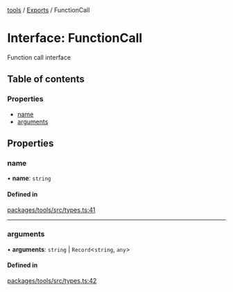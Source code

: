 <!-- 
 ⚠️  AUTO-GENERATED FILE - DO NOT EDIT MANUALLY
 This file is automatically generated by scripts/docs-generator.js
 To make changes, edit the source TypeScript files or update the generator script
-->

[tools](../../) / [Exports](../modules) / FunctionCall

# Interface: FunctionCall

Function call interface

## Table of contents

### Properties

- [name](FunctionCall#name)
- [arguments](FunctionCall#arguments)

## Properties

### name

• **name**: `string`

#### Defined in

[packages/tools/src/types.ts:41](https://github.com/woojubb/robota/blob/b8c05a1e0e0191a7c7da275868f2aa9a78af55c1/packages/tools/src/types.ts#L41)

___

### arguments

• **arguments**: `string` \| `Record`\<`string`, `any`\>

#### Defined in

[packages/tools/src/types.ts:42](https://github.com/woojubb/robota/blob/b8c05a1e0e0191a7c7da275868f2aa9a78af55c1/packages/tools/src/types.ts#L42)
